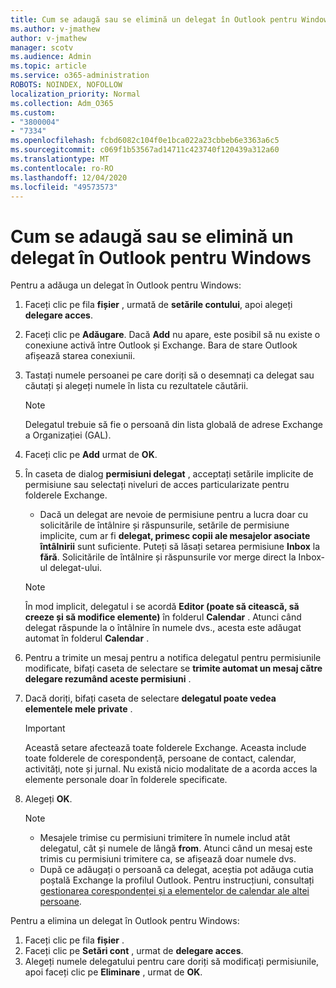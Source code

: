 ```yaml
---
title: Cum se adaugă sau se elimină un delegat în Outlook pentru Windows
ms.author: v-jmathew
author: v-jmathew
manager: scotv
ms.audience: Admin
ms.topic: article
ms.service: o365-administration
ROBOTS: NOINDEX, NOFOLLOW
localization_priority: Normal
ms.collection: Adm_O365
ms.custom:
- "3800004"
- "7334"
ms.openlocfilehash: fcbd6082c104f0e1bca022a23cbbeb6e3363a6c5
ms.sourcegitcommit: c069f1b53567ad14711c423740f120439a312a60
ms.translationtype: MT
ms.contentlocale: ro-RO
ms.lasthandoff: 12/04/2020
ms.locfileid: "49573573"
---
```

# <a name="how-to-add-or-remove-a-delegate-in-outlook-for-windows"></a>Cum se adaugă sau se elimină un delegat în Outlook pentru Windows

Pentru a adăuga un delegat în Outlook pentru Windows: 

1. Faceți clic pe fila **fișier** , urmată de **setările contului**, apoi alegeți **delegare acces**.
2. Faceți clic pe **Adăugare**. Dacă **Add** nu apare, este posibil să nu existe o conexiune activă între Outlook și Exchange. Bara de stare Outlook afișează starea conexiunii.
3. Tastați numele persoanei pe care doriți să o desemnați ca delegat sau căutați și alegeți numele în lista cu rezultatele căutării.

    > [!NOTE]
    > Delegatul trebuie să fie o persoană din lista globală de adrese Exchange a Organizației (GAL).
4. Faceți clic pe **Add** urmat de **OK**.
5. În caseta de dialog **permisiuni delegat** , acceptați setările implicite de permisiune sau selectați niveluri de acces particularizate pentru folderele Exchange.

    - Dacă un delegat are nevoie de permisiune pentru a lucra doar cu solicitările de întâlnire și răspunsurile, setările de permisiune implicite, cum ar fi **delegat, primesc copii ale mesajelor asociate întâlnirii** sunt suficiente. Puteți să lăsați setarea permisiune **Inbox** la **fără**. Solicitările de întâlnire și răspunsurile vor merge direct la Inbox-ul delegat-ului.

    > [!NOTE]
    > În mod implicit, delegatul i se acordă **Editor (poate să citească, să creeze și să modifice elemente)** în folderul **Calendar** . Atunci când delegat răspunde la o întâlnire în numele dvs., acesta este adăugat automat în folderul **Calendar** .

5. Pentru a trimite un mesaj pentru a notifica delegatul pentru permisiunile modificate, bifați caseta de selectare se **trimite automat un mesaj către delegare rezumând aceste permisiuni** .
6. Dacă doriți, bifați caseta de selectare **delegatul poate vedea elementele mele private** .

    > [!IMPORTANT]
    > Această setare afectează toate folderele Exchange. Aceasta include toate folderele de corespondență, persoane de contact, calendar, activități, note și jurnal. Nu există nicio modalitate de a acorda acces la elemente personale doar în folderele specificate.

7. Alegeți **OK**.

    > [!NOTE]
    >
    > - Mesajele trimise cu permisiuni trimitere în numele includ atât delegatul, cât și numele de lângă **from**. Atunci când un mesaj este trimis cu permisiuni trimitere ca, se afișează doar numele dvs.
    > - După ce adăugați o persoană ca delegat, aceștia pot adăuga cutia poștală Exchange la profilul Outlook. Pentru instrucțiuni, consultați [gestionarea corespondenței și a elementelor de calendar ale altei persoane](https://support.microsoft.com/office/manage-another-person-s-mail-and-calendar-items-afb79d6b-2967-43b9-a944-a6b953190af5).

Pentru a elimina un delegat în Outlook pentru Windows:

1. Faceți clic pe fila **fișier** .
2. Faceți clic pe **Setări cont** , urmat de **delegare acces**.
3. Alegeți numele delegatului pentru care doriți să modificați permisiunile, apoi faceți clic pe **Eliminare** , urmat de **OK**.
